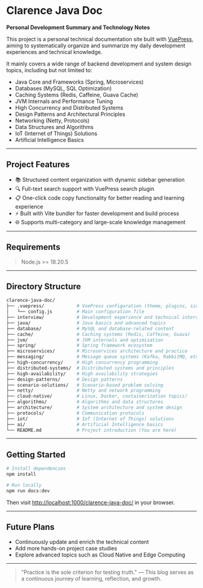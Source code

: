 # Clarence Java Doc

**Personal Development Summary and Technology Notes**

This project is a personal technical documentation site built with [VuePress](https://vuepress.vuejs.org/), aiming to systematically organize and summarize my daily development experiences and technical knowledge.

It mainly covers a wide range of backend development and system design topics, including but not limited to:
- Java Core and Frameworks (Spring, Microservices)
- Databases (MySQL, SQL Optimization)
- Caching Systems (Redis, Caffeine, Guava Cache)
- JVM Internals and Performance Tuning
- High Concurrency and Distributed Systems
- Design Patterns and Architectural Principles
- Networking (Netty, Protocols)
- Data Structures and Algorithms
- IoT (Internet of Things) Solutions
- Artificial Intelligence Basics

---

## Project Features

- 📚 Structured content organization with dynamic sidebar generation
- 🔍 Full-text search support with VuePress search plugin
- 📋 One-click code copy functionality for better reading and learning experience
- ⚡️ Built with Vite bundler for faster development and build process
- 🌐 Supports multi-category and large-scale knowledge management

---

## Requirements

> Node.js >= 18.20.5

---

## Directory Structure

```bash
clarence-java-doc/
├── .vuepress/            # VuePress configuration (theme, plugins, sidebar generation)
│   └── config.js         # Main configuration file
├── interview/            # Development experience and technical interviews
├── java/                 # Java basics and advanced topics
├── database/             # MySQL and database-related content
├── cache/                # Caching systems (Redis, Caffeine, Guava)
├── jvm/                  # JVM internals and optimization
├── spring/               # Spring framework ecosystem
├── microservices/        # Microservices architecture and practice
├── messaging/            # Message queue systems (Kafka, RabbitMQ, etc.)
├── high-concurrency/     # High concurrency programming
├── distributed-systems/  # Distributed systems and principles
├── high-availability/    # High availability strategies
├── design-patterns/      # Design patterns
├── scenario-solutions/   # Scenario-based problem solving
├── netty/                # Netty and network programming
├── cloud-native/         # Linux, Docker, containerization topics）
├── algorithms/           # Algorithms and data structures
├── architecture/         # System architecture and system design
├── protocols/            # Communication protocols
├── iot/                  # IoT (Internet of Things) solutions
├── ai/                   # Artificial Intelligence basics
└── README.md             # Project introduction (You are here)
```

---

## Getting Started

```bash
# Install dependencies
npm install

# Run locally
npm run docs:dev
```

Then visit [http://localhost:1000/clarence-java-doc/](http://localhost:1000/clarence-java-doc/) in your browser.

---

## Future Plans

- Continuously update and enrich the technical content
- Add more hands-on project case studies
- Explore advanced topics such as Cloud Native and Edge Computing

---

> "Practice is the sole criterion for testing truth." — This blog serves as a continuous journey of learning, reflection, and growth.

